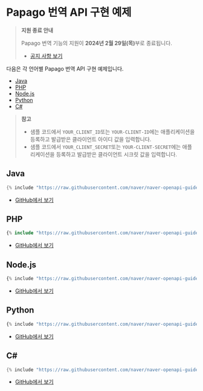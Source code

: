 # Papago 번역 API 구현 예제

> **지원 종료 안내**
>
> Papago 번역 기능의 지원이 **2024년 2월 29일(목)**<!-- -->부로 종료됩니다.
> 
> - [공지 사항 보기](https://developers.naver.com/notice/article/14501)

다음은 각 언어별 Papago 번역 API 구현 예제입니다.

- [Java](#java)
- [PHP](#php)
- [Node.js](#node-js)
- [Python](#python)
- [C#](#c)

> **참고**  
> - 샘플 코드에서 `YOUR_CLIENT_ID`또는 `YOUR-CLIENT-ID`에는 애플리케이션을 등록하고 발급받은 클라이언트 아이디 값을 입력합니다.
> - 샘플 코드에서 `YOUR_CLIENT_SECRET`또는 `YOUR-CLIENT-SECRET`에는 애플리케이션을 등록하고 발급받은 클라이언트 시크릿 값을 입력합니다.

## Java

```java
{% include "https://raw.githubusercontent.com/naver/naver-openapi-guide/master/sample/java/ApiExamTranslateNmt.java" %}
```

- [GitHub에서 보기](https://github.com/naver/naver-openapi-guide/blob/master/sample/java/ApiExamTranslateNmt.java)

## PHP

```php
{% include "https://raw.githubusercontent.com/naver/naver-openapi-guide/master/sample/php/APIExamTranslateNMT.php" %}
```

- [GitHub에서 보기](https://github.com/naver/naver-openapi-guide/blob/master/sample/php/APIExamTranslateNMT.php)

## Node.js

```js
{% include "https://raw.githubusercontent.com/naver/naver-openapi-guide/master/sample/nodejs/APIExamTranslateNMT.js" %}
```

- [GitHub에서 보기](https://github.com/naver/naver-openapi-guide/blob/master/sample/nodejs/APIExamTranslateNMT.js)

## Python

``` python
{% include "https://raw.githubusercontent.com/naver/naver-openapi-guide/master/sample/python/APIExamTranslateNMT.py" %}
```

- [GitHub에서 보기](https://github.com/naver/naver-openapi-guide/blob/master/sample/python/APIExamTranslateNMT.py)

## C&num;

```csharp
{% include "https://raw.githubusercontent.com/naver/naver-openapi-guide/master/sample/c%23-asp.net/APIExamTranslateNMT.cs" %}
```

- [GitHub에서 보기](https://github.com/naver/naver-openapi-guide/blob/master/sample/c%23-asp.net/APIExamTranslateNMT.cs)
